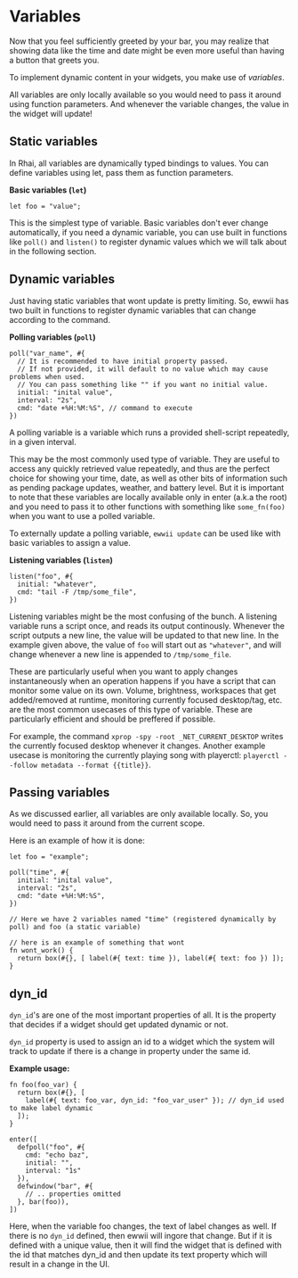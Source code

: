 # Variables

Now that you feel sufficiently greeted by your bar, you may realize that showing data like the time and date might be even more useful than having a button that greets you.

To implement dynamic content in your widgets, you make use of _variables_.

All variables are only locally available so you would need to pass it around using function parameters. And whenever the variable changes, the value in the widget will update!

## Static variables

In Rhai, all variables are dynamically typed bindings to values. You can define variables using let, pass them as function parameters.

**Basic variables (`let`)**

```rust,ignore
let foo = "value";
```

This is the simplest type of variable.
Basic variables don't ever change automatically, if you need a dynamic variable, you can use built in functions like `poll()` and `listen()` to register dynamic values which we will talk about in the following section.

## Dynamic variables

Just having static variables that wont update is pretty limiting. So, ewwii has two built in functions to register dynamic variables that can change according to the command.

**Polling variables (`poll`)**

```rust,ignore
poll("var_name", #{
  // It is recommended to have initial property passed.
  // If not provided, it will default to no value which may cause problems when used.
  // You can pass something like "" if you want no initial value.
  initial: "inital value",
  interval: "2s",
  cmd: "date +%H:%M:%S", // command to execute
})
```

A polling variable is a variable which runs a provided shell-script repeatedly, in a given interval.

This may be the most commonly used type of variable.
They are useful to access any quickly retrieved value repeatedly,
and thus are the perfect choice for showing your time, date, as well as other bits of information such as pending package updates, weather, and battery level.
But it is important to note that these variables are locally available only in enter (a.k.a the root) and you need to pass it to other functions with something like `some_fn(foo)` when you want to use a polled variable.

<!-- You can also specify an initial-value. This should prevent ewwii from waiting for the result of a given command during startup, thus
making the startup time faster. -->

To externally update a polling variable, `ewwii update` can be used like with basic variables to assign a value.

**Listening variables (`listen`)**

```rust,ignore
listen("foo", #{
  initial: "whatever",
  cmd: "tail -F /tmp/some_file",
})
```

Listening variables might be the most confusing of the bunch.
A listening variable runs a script once, and reads its output continously.
Whenever the script outputs a new line, the value will be updated to that new line.
In the example given above, the value of `foo` will start out as `"whatever"`, and will change whenever a new line is appended to `/tmp/some_file`.

These are particularly useful when you want to apply changes instantaneously when an operation happens if you have a script
that can monitor some value on its own. Volume, brightness, workspaces that get added/removed at runtime,
monitoring currently focused desktop/tag, etc. are the most common usecases of this type of variable.
These are particularly efficient and should be preffered if possible.

For example, the command `xprop -spy -root _NET_CURRENT_DESKTOP` writes the currently focused desktop whenever it changes.
Another example usecase is monitoring the currently playing song with playerctl: `playerctl --follow metadata --format {{title}}`.

<!--
**Built-in "magic" variables**

In addition to defining your own variables, ewwii provides some values for you to use out of the box.
These include values such as your CPU and RAM usage.
These mostly contain their data as JSON, which you can then get using the [json access syntax](expression_language.md).
All available magic variables are listed [here](magic-vars.md). -->

## Passing variables

As we discussed earlier, all variables are only available locally. So, you would need to pass it around from the current scope.

Here is an example of how it is done:

```rust,ignore
let foo = "example";

poll("time", #{
  initial: "inital value",
  interval: "2s",
  cmd: "date +%H:%M:%S",
})

// Here we have 2 variables named "time" (registered dynamically by poll) and foo (a static variable)

// here is an example of something that wont
fn wont_work() {
  return box(#{}, [ label(#{ text: time }), label(#{ text: foo }) ]);
}
```

## dyn_id

`dyn_id`'s are one of the most important properties of all. It is the property that decides if a widget should get updated dynamic or not.

`dyn_id` property is used to assign an id to a widget which the system will track to update if there is a change in property under the same id.

**Example usage:**

```rust,ignore
fn foo(foo_var) {
  return box(#{}, [
    label(#{ text: foo_var, dyn_id: "foo_var_user" }); // dyn_id used to make label dynamic
  ]);
}

enter([
  defpoll("foo", #{
    cmd: "echo baz",
    initial: "",
    interval: "1s"
  }),
  defwindow("bar", #{
    // .. properties omitted
  }, bar(foo)),
])
```

Here, when the variable foo changes, the text of label changes as well. If there is no `dyn_id` defined, then ewwii will ingore that change. But if it is defined with a unique value, then it will find the widget that is defined with the id that matches dyn_id and then update its text property which will result in a change in the UI.

